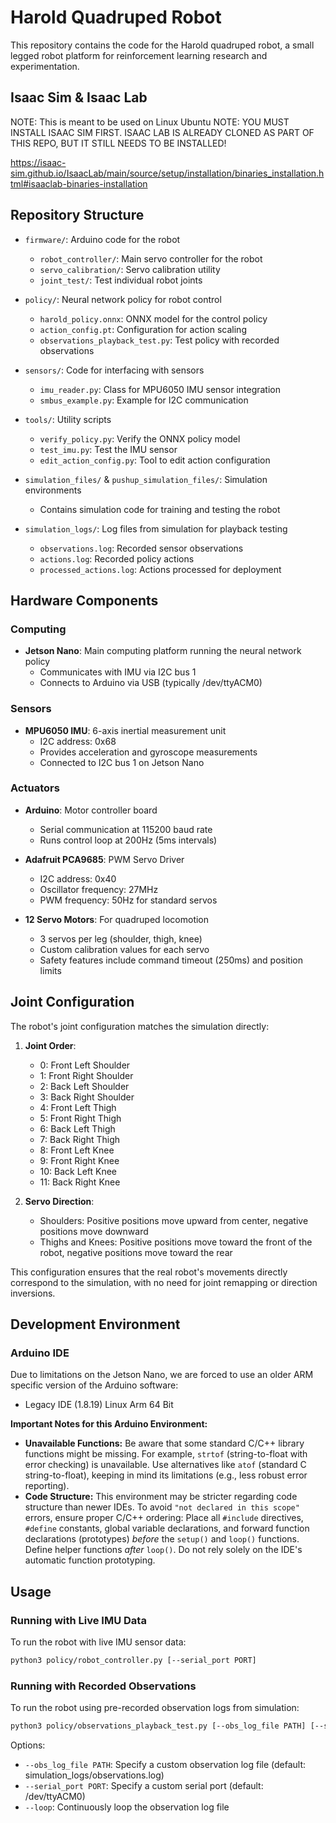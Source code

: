 # Harold Quadruped Robot

This repository contains the code for the Harold quadruped robot, a small legged robot platform for reinforcement learning research and experimentation.

## Isaac Sim & Isaac Lab
NOTE: This is meant to be used on Linux Ubuntu
NOTE: YOU MUST INSTALL ISAAC SIM FIRST. ISAAC LAB IS ALREADY CLONED AS PART OF THIS REPO, BUT IT STILL NEEDS TO BE INSTALLED!

https://isaac-sim.github.io/IsaacLab/main/source/setup/installation/binaries_installation.html#isaaclab-binaries-installation

## Repository Structure 

- `firmware/`: Arduino code for the robot
  - `robot_controller/`: Main servo controller for the robot
  - `servo_calibration/`: Servo calibration utility
  - `joint_test/`: Test individual robot joints

- `policy/`: Neural network policy for robot control
  - `harold_policy.onnx`: ONNX model for the control policy
  - `action_config.pt`: Configuration for action scaling
  - `observations_playback_test.py`: Test policy with recorded observations

- `sensors/`: Code for interfacing with sensors
  - `imu_reader.py`: Class for MPU6050 IMU sensor integration
  - `smbus_example.py`: Example for I2C communication

- `tools/`: Utility scripts
  - `verify_policy.py`: Verify the ONNX policy model
  - `test_imu.py`: Test the IMU sensor
  - `edit_action_config.py`: Tool to edit action configuration

- `simulation_files/` & `pushup_simulation_files/`: Simulation environments
  - Contains simulation code for training and testing the robot

- `simulation_logs/`: Log files from simulation for playback testing
  - `observations.log`: Recorded sensor observations
  - `actions.log`: Recorded policy actions
  - `processed_actions.log`: Actions processed for deployment

## Hardware Components

### Computing
- **Jetson Nano**: Main computing platform running the neural network policy
  - Communicates with IMU via I2C bus 1
  - Connects to Arduino via USB (typically /dev/ttyACM0)

### Sensors
- **MPU6050 IMU**: 6-axis inertial measurement unit
  - I2C address: 0x68
  - Provides acceleration and gyroscope measurements
  - Connected to I2C bus 1 on Jetson Nano

### Actuators
- **Arduino**: Motor controller board
  - Serial communication at 115200 baud rate
  - Runs control loop at 200Hz (5ms intervals)

- **Adafruit PCA9685**: PWM Servo Driver
  - I2C address: 0x40
  - Oscillator frequency: 27MHz
  - PWM frequency: 50Hz for standard servos

- **12 Servo Motors**: For quadruped locomotion
  - 3 servos per leg (shoulder, thigh, knee)
  - Custom calibration values for each servo
  - Safety features include command timeout (250ms) and position limits

## Joint Configuration

The robot's joint configuration matches the simulation directly:

1. **Joint Order**:
   - 0: Front Left Shoulder
   - 1: Front Right Shoulder
   - 2: Back Left Shoulder
   - 3: Back Right Shoulder
   - 4: Front Left Thigh
   - 5: Front Right Thigh
   - 6: Back Left Thigh
   - 7: Back Right Thigh
   - 8: Front Left Knee
   - 9: Front Right Knee
   - 10: Back Left Knee
   - 11: Back Right Knee

2. **Servo Direction**:
   - Shoulders: Positive positions move upward from center, negative positions move downward
   - Thighs and Knees: Positive positions move toward the front of the robot, negative positions move toward the rear

This configuration ensures that the real robot's movements directly correspond to the simulation, with no need for joint remapping or direction inversions.

## Development Environment

### Arduino IDE

Due to limitations on the Jetson Nano, we are forced to use an older ARM specific version of the Arduino software:

*   Legacy IDE (1.8.19) Linux Arm 64 Bit

**Important Notes for this Arduino Environment:**

*   **Unavailable Functions:** Be aware that some standard C/C++ library functions might be missing. For example, `strtof` (string-to-float with error checking) is unavailable. Use alternatives like `atof` (standard C string-to-float), keeping in mind its limitations (e.g., less robust error reporting).
*   **Code Structure:** This environment may be stricter regarding code structure than newer IDEs. To avoid `"not declared in this scope"` errors, ensure proper C/C++ ordering: Place all `#include` directives, `#define` constants, global variable declarations, and forward function declarations (prototypes) *before* the `setup()` and `loop()` functions. Define helper functions *after* `loop()`. Do not rely solely on the IDE's automatic function prototyping.

## Usage

### Running with Live IMU Data

To run the robot with live IMU sensor data:

```bash
python3 policy/robot_controller.py [--serial_port PORT]
```

### Running with Recorded Observations

To run the robot using pre-recorded observation logs from simulation:

```bash
python3 policy/observations_playback_test.py [--obs_log_file PATH] [--serial_port PORT] [--loop]
```

Options:
- `--obs_log_file PATH`: Specify a custom observation log file (default: simulation_logs/observations.log)
- `--serial_port PORT`: Specify a custom serial port (default: /dev/ttyACM0)
- `--loop`: Continuously loop the observation log file
